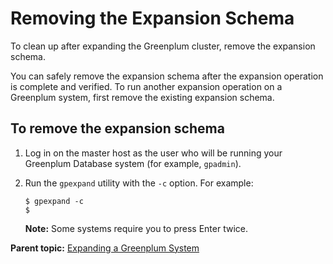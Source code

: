 # Removing the Expansion Schema 

To clean up after expanding the Greenplum cluster, remove the expansion schema.

You can safely remove the expansion schema after the expansion operation is complete and verified. To run another expansion operation on a Greenplum system, first remove the existing expansion schema.

## To remove the expansion schema 

1.  Log in on the master host as the user who will be running your Greenplum Database system \(for example, `gpadmin`\).
2.  Run the `gpexpand` utility with the `-c` option. For example:

    ```
    $ gpexpand -c 
    $ 
    ```

    **Note:** Some systems require you to press Enter twice.


**Parent topic:** [Expanding a Greenplum System](../expand/expand-main.html)

